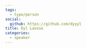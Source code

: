```yaml
---
tags:
  - type/person
social:
  github: https://github.com/dyyyl
title: Dyl Lavoie
categories:
  - speaker
---
```

